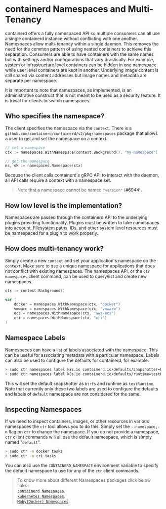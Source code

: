 # containerd Namespaces and Multi-Tenancy

containerd offers a fully namespaced API so multiple consumers can all use a single containerd instance without conflicting with one another.
Namespaces allow multi-tenancy within a single daemon. This removes the need for the common pattern of using nested containers to achieve this separation.
Consumers are able to have containers with the same names but with settings and/or configurations that vary drastically.
For example, system or infrastructure level containers can be hidden in one namespace while user level containers are kept in another.
Underlying image content is still shared via content addresses but image names and metadata are separate per namespace.

It is important to note that namespaces, as implemented, is an administrative construct that is not meant to be used as a security feature.
It is trivial for clients to switch namespaces.

## Who specifies the namespace?

The client specifies the namespace via the `context`.
There is a `github.com/containerd/containerd/v2/pkg/namespaces` package that allows a user to get and set the namespace on a context.

```go
// set a namespace
ctx := namespaces.WithNamespace(context.Background(), "my-namespace")

// get the namespace
ns, ok := namespaces.Namespace(ctx)
```

Because the client calls containerd's gRPC API to interact with the daemon, all API calls require a context with a namespace set.

> Note that a namespace cannot be named `"version"` ([#6944](https://github.com/containerd/containerd/issues/6944)).

## How low level is the implementation?

Namespaces are passed through the containerd API to the underlying plugins providing functionality.
Plugins must be written to take namespaces into account.
Filesystem paths, IDs, and other system level resources must be namespaced for a plugin to work properly.

## How does multi-tenancy work?

Simply create a new `context` and set your application's namespace on the `context`.
Make sure to use a unique namespace for applications that does not conflict with existing namespaces. The namespaces
API, or the `ctr namespaces` client command, can be used to query/list and create new namespaces.

```go
ctx := context.Background()

var (
	docker = namespaces.WithNamespace(ctx, "docker")
	vmware = namespaces.WithNamespace(ctx, "vmware")
	ecs = namespaces.WithNamespace(ctx, "aws-ecs")
	cri = namespaces.WithNamespace(ctx, "cri")
)
```

## Namespace Labels

Namespaces can have a list of labels associated with the namespace. This can be useful for associating metadata with a particular namespace.
Labels can also be used to configure the defaults for containerd, for example:

```bash
> sudo ctr namespaces label k8s.io containerd.io/defaults/snapshotter=btrfs
> sudo ctr namespaces label k8s.io containerd.io/defaults/runtime=testRuntime
```

This will set the default snapshotter as `btrfs` and runtime as `testRuntime`.
Note that currently only these two labels are used to configure the defaults and labels of `default` namespace are not considered for the same.

## Inspecting Namespaces

If we need to inspect containers, images, or other resources in various namespaces the `ctr` tool allows you to do this.
Simply set the `--namespace,-n` flag on `ctr` to change the namespace. If you do not provide a namespace, `ctr` client commands
will all use the default namespace, which is simply named "`default`".

```bash
> sudo ctr -n docker tasks
> sudo ctr -n cri tasks
```

You can also use the `CONTAINERD_NAMESPACE` environment variable to specify the default namespace to use for
any of the `ctr` client commands.  
>To know more about different Namespaces packages click below links :  
>[`containerd Namespaces`](https://pkg.go.dev/github.com/containerd/containerd/v2/pkg/namespaces).  
>[`kubernetes Namespaces`](https://kubernetes.io/docs/concepts/overview/working-with-objects/namespaces/).  
>[`Moby(Docker) Namespaces`](https://docs.docker.com/engine/security/userns-remap/).
